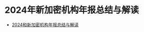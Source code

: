 # 2024年新加密机构年报总结与解读



* [2024和新加密机构年报总结与解读](https://file.cryptoaurora.top/2024%E6%A0%B8%E5%BF%83%E5%8A%A0%E5%AF%86%E6%9C%BA%E6%9E%84%E5%B9%B4%E6%8A%A5%E6%80%BB%E7%BB%93%E4%B8%8E%E8%A7%A3%E8%AF%BB.pdf)[\
  ](https://crypto-1251108068.cos.ap-hongkong.myqcloud.com/2024%E6%A0%B8%E5%BF%83%E5%8A%A0%E5%AF%86%E6%9C%BA%E6%9E%84%E5%B9%B4%E6%8A%A5%E6%80%BB%E7%BB%93%E4%B8%8E%E8%A7%A3%E8%AF%BB.pdf)
